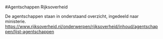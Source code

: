 #Agentschappen Rijksoverheid

De agentschappen staan in onderstaand overzicht, ingedeeld naar ministerie.
https://www.rijksoverheid.nl/onderwerpen/rijksoverheid/inhoud/agentschappen/lijst-agentschappen
